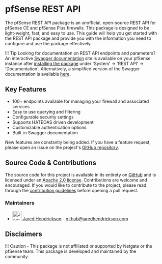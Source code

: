 # pfSense REST API

The pfSense REST API package is an unofficial, open-source REST API for pfSense CE and pfSense Plus firewalls. This package is
designed to be light-weight, fast, and easy to use. This guide will help you get started with the REST API package and
provide you with the information you need to configure and use the package effectively.

!!! Tip
    Looking for documentation on REST API endpoints and parameters? An interactive [Swagger documentation](./SWAGGER_AND_OPENAPI.md)
    site is available on your pfSense instance after [installing the package](./INSTALL_AND_CONFIG.md) under 
    'System' -> 'REST API' -> 'Documentation'. Alternatively, a simplified version of the Swagger documentation is 
    available [here](https://pfrest.org/api-docs/).

## Key Features

- 100+ endpoints available for managing your firewall and associated services
- Easy to use querying and filtering
- Configurable security settings
- Supports HATEOAS driven development
- Customizable authentication options
- Built-in Swagger documentation

New features are constantly being added. If you have a feature request, please open an issue on the project's [GitHub
repository](https://github.com/jaredhendrickson13/pfsense-api/issues/new?labels=backlog%2C+feature+request&projects=&template=feature-request.md).

## Source Code & Contributions

The source code for this project is available in its entirety on [GitHub](https://github.com/jaredhendrickson13/pfsense-api)
and is licensed under an [Apache 2.0 license](https://github.com/jaredhendrickson13/pfsense-api/blob/master/LICENSE).
Contributions are welcome and encouraged. If you would like to contribute to the project, please read through the
[contribution guidelines](https://github.com/jaredhendrickson13/pfsense-api/blob/master/docs/CONTRIBUTING.md) before
opening a pull request.

### Maintainers

- <a href="https://github.com/jaredhendrickson13"><img src="https://github.com/jaredhendrickson13.png" alt="Jared Hendrickson" title="Jared Hendrickson" width="30" height="30"/> Jared Hendrickson</img></a> - github@jaredhendrickson.com

## Disclaimers

!!! Caution
    - This package is not affiliated or supported by Netgate or the pfSense team. This package is developed and maintained
      by the community.
